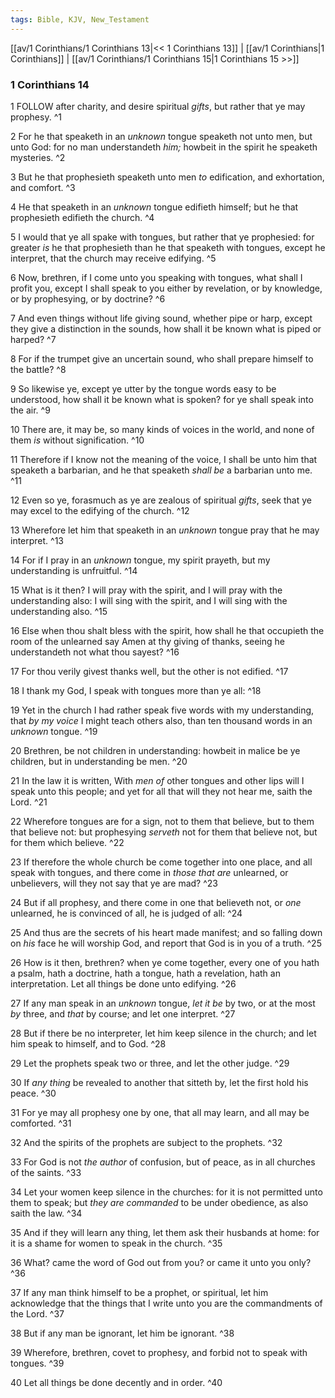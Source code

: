 ```yaml
---
tags: Bible, KJV, New_Testament
---
```


[[av/1 Corinthians/1 Corinthians 13|<< 1 Corinthians 13]] | [[av/1 Corinthians|1 Corinthians]] | [[av/1 Corinthians/1 Corinthians 15|1 Corinthians 15 >>]]

### 1 Corinthians 14

1 FOLLOW after charity, and desire spiritual _gifts_, but rather that ye may prophesy. ^1

2 For he that speaketh in an _unknown_ tongue speaketh not unto men, but unto God: for no man understandeth _him;_ howbeit in the spirit he speaketh mysteries. ^2

3 But he that prophesieth speaketh unto men _to_ edification, and exhortation, and comfort. ^3

4 He that speaketh in an _unknown_ tongue edifieth himself; but he that prophesieth edifieth the church. ^4

5 I would that ye all spake with tongues, but rather that ye prophesied: for greater _is_ he that prophesieth than he that speaketh with tongues, except he interpret, that the church may receive edifying. ^5

6 Now, brethren, if I come unto you speaking with tongues, what shall I profit you, except I shall speak to you either by revelation, or by knowledge, or by prophesying, or by doctrine? ^6

7 And even things without life giving sound, whether pipe or harp, except they give a distinction in the sounds, how shall it be known what is piped or harped? ^7

8 For if the trumpet give an uncertain sound, who shall prepare himself to the battle? ^8

9 So likewise ye, except ye utter by the tongue words easy to be understood, how shall it be known what is spoken? for ye shall speak into the air. ^9

10 There are, it may be, so many kinds of voices in the world, and none of them _is_ without signification. ^10

11 Therefore if I know not the meaning of the voice, I shall be unto him that speaketh a barbarian, and he that speaketh _shall_ _be_ a barbarian unto me. ^11

12 Even so ye, forasmuch as ye are zealous of spiritual _gifts_, seek that ye may excel to the edifying of the church. ^12

13 Wherefore let him that speaketh in an _unknown_ tongue pray that he may interpret. ^13

14 For if I pray in an _unknown_ tongue, my spirit prayeth, but my understanding is unfruitful. ^14

15 What is it then? I will pray with the spirit, and I will pray with the understanding also: I will sing with the spirit, and I will sing with the understanding also. ^15

16 Else when thou shalt bless with the spirit, how shall he that occupieth the room of the unlearned say Amen at thy giving of thanks, seeing he understandeth not what thou sayest? ^16

17 For thou verily givest thanks well, but the other is not edified. ^17

18 I thank my God, I speak with tongues more than ye all: ^18

19 Yet in the church I had rather speak five words with my understanding, that _by_ _my_ _voice_ I might teach others also, than ten thousand words in an _unknown_ tongue. ^19

20 Brethren, be not children in understanding: howbeit in malice be ye children, but in understanding be men. ^20

21 In the law it is written, With _men_ _of_ other tongues and other lips will I speak unto this people; and yet for all that will they not hear me, saith the Lord. ^21

22 Wherefore tongues are for a sign, not to them that believe, but to them that believe not: but prophesying _serveth_ not for them that believe not, but for them which believe. ^22

23 If therefore the whole church be come together into one place, and all speak with tongues, and there come in _those_ _that_ _are_ unlearned, or unbelievers, will they not say that ye are mad? ^23

24 But if all prophesy, and there come in one that believeth not, or _one_ unlearned, he is convinced of all, he is judged of all: ^24

25 And thus are the secrets of his heart made manifest; and so falling down on _his_ face he will worship God, and report that God is in you of a truth. ^25

26 How is it then, brethren? when ye come together, every one of you hath a psalm, hath a doctrine, hath a tongue, hath a revelation, hath an interpretation. Let all things be done unto edifying. ^26

27 If any man speak in an _unknown_ tongue, _let_ _it_ _be_ by two, or at the most _by_ three, and _that_ by course; and let one interpret. ^27

28 But if there be no interpreter, let him keep silence in the church; and let him speak to himself, and to God. ^28

29 Let the prophets speak two or three, and let the other judge. ^29

30 If _any_ _thing_ be revealed to another that sitteth by, let the first hold his peace. ^30

31 For ye may all prophesy one by one, that all may learn, and all may be comforted. ^31

32 And the spirits of the prophets are subject to the prophets. ^32

33 For God is not _the_ _author_ of confusion, but of peace, as in all churches of the saints. ^33

34 Let your women keep silence in the churches: for it is not permitted unto them to speak; but _they_ _are_ _commanded_ to be under obedience, as also saith the law. ^34

35 And if they will learn any thing, let them ask their husbands at home: for it is a shame for women to speak in the church. ^35

36 What? came the word of God out from you? or came it unto you only? ^36

37 If any man think himself to be a prophet, or spiritual, let him acknowledge that the things that I write unto you are the commandments of the Lord. ^37

38 But if any man be ignorant, let him be ignorant. ^38

39 Wherefore, brethren, covet to prophesy, and forbid not to speak with tongues. ^39

40 Let all things be done decently and in order. ^40
